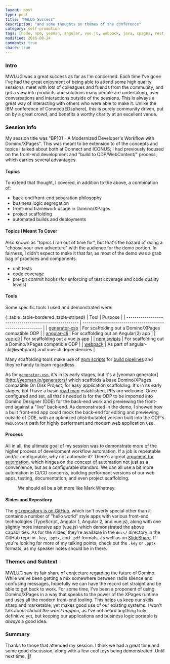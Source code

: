 ```yaml
---
layout: post
type: post
title: "MWLUG Success"
description: "and some thoughts on themes of the conference"
category: self-promotion
tags: [node, npm, yeoman, angular, vue.js, webpack, java, xpages, rest, api, scm, git, mwlug]
modified: 2016-08-24
comments: true
share: true
---
```


### Intro
MWLUG was a great success as far as I'm concerned. Each time I've gone I've had the great enjoyment of being able to attend some high quality sessions, meet with lots of colleagues and friends from the community, and get a view into products and solutions many people are undertaking, over conversations and interactions outside of the sessions. This is always a great way of interacting with others who were able to make it. Unlike the IBM conference of Connect(EDsphere), this is purely community driven, put on by a great crowd, and benefits a worthy charity at an excellent venue.

### Session Info
My session title was "BP101 - A Modernized Developer's Workflow with Domino/XPages". This was meant to be extension to of the concepts and topics I talked about both at Connect and ICONUS; I had previously focused on the front-end development and "build to ODP/WebContent/" process, which carries several advantages.

#### Topics
To extend that thought, I covered, in addition to the above, a combination of:

- back-end/front-end separation philosophy
- business logic segregation
- front-end framework usage in Domino/XPages
- project scaffolding
- automated builds and deployments

#### Topics I Meant To Cover
Also known as "topics I ran out of time for", but that's the hazard of doing a "choose your own adventure" with the audience for the demo portion. In fairness, I didn't expect to make it that far, as most of the demo was a grab bag of practices and components.

- unit tests
- code coverage
- pre-git commit hooks (for enforcing of test coverage and code quality levels)

#### Tools
Some specific tools I used and demonstrated were:

{:.table .table-bordered .table-striped}
| Tool                                                   | Purpose                                                    |
| ------------------------------------------------------ | ---------------------------------------------------------- |
| [generator-xsp](http://npm.im/generator-xsp)           | For scaffolding out a Domino/XPages compatible ODP         |
| [angular-cli](http://npm.im/angular-cli)               | For scaffolding out an Angular(2) app                      |
| [vue-cli](http://npm.im/vue-cli)                       | For scaffolding out a vue.js app                           |
| [npm scripts](https://css-tricks.com/why-npm-scripts/) | For scaffolding out a Domino/XPages compatible ODP         |
| [webpack](https://webpack.github.io/)                  | As part of angular-cli(@webpack) and vue-cli dependencies  |

Many scaffolding tools make use of [npm scripts](https://css-tricks.com/why-npm-scripts/) for [build pipelines](http://blog.modulus.io/using-npm-scripts-to-build-asset-pipeline) and they're handy to learn regardless.

As for [`generator-xsp`](https://github.com/edm00se/generator-xsp#readme), it's in its early stages, but it's a [yeoman generator](http://yeoman.io/generators/ which scaffolds a base Domino/XPages compatible On Disk Project, for easy application scaffolding. It's in its early stages, but I have a basic [road map](https://github.com/edm00se/generator-xsp#road-map) established, PRs are welcome. Once configured and set, all that's needed is for the ODP to be imported into Domino Designer (DDE) for the back-end work and previewing the front-end against a "live" back-end. As demonstrated in the demo, I showed how a built front-end app could mock the back-end for editing and previewing outside of DDE, with an optimized (distributable) version built into the ODP's `WebContent` path for highly performant and modern web application use.

#### Process
All in all, the ultimate goal of my session was to demonstrate more of the higher process of development workflow automation. If a job is repeatable and/or configurable, why not automate it? There's a great [argument for automation](https://medium.com/@kentcdodds/an-argument-for-automation-fce8394c14e2), which hinges on the concept of automation not just as a convenience, but as a configurable standard. We can all use a bit more automation in CI/CD concerns, building performant versions of our web apps, testing, documentation, and even project scaffolding.

<figure>
  <amp-img src="/assets/images/post_images/AutomateTheStuffing.png"
  alt="Mark Whatney - automate the stuffing out of this"
  width="736" height="395"
  layout="responsive"></amp-img>
 <figcaption>We should all be a bit more like Mark Whatney.</figcaption>
</figure>

#### Slides and Repository
The [git repository is on GitHub](https://github.com/edm00se/BP101-A-Modernized-Developer-Workflow-With-Domino-and-XPages), which isn't overly special other than it contains a number of "hello world" style apps with various front-end technologies (TypeScript, Angular 1, Angular 2, and vue.js), along with one slightly more intensive app (vue.js) which demonstrated the above capabilities. As for the slides, they're available in the `docs/` directory in the GitHub repo in `.key`, `.pptx`, and `.pdf` formats, as well as on [SlideShare](http://www.slideshare.net/edm00se/bp101-a-modernized-workflow-w-dominoxpages). If you're looking for more of my talking points, check out the `.key` or `.pptx` formats, as my speaker notes should be in there.

### Themes and Subtext
MWLUG saw its fair share of conjecture regarding the future of Domino. While we've been getting a mix somewhere between radio silence and confusing messages, hopefully we can have the record set straight and be able to get back to work. For some time, I've been a proponent of using Domino/XPages in a way that speaks to the power of the XPages runtime and uses all the modern front-end tooling. This helps us keep our skills sharp and marketable, yet makes good use of our existing systems. I won't talk about _should the worst happen_, as I've not heard anything truly definitive yet, but keeping our applications and business logic portable is _always_ a good idea.

### Summary
Thanks to those that attended my session. I think we had a great time and some good discussion, along with a few cool toys being demonstrated. Until next time, 🍻!
